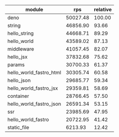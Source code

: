 
| module                  | rps      | relative |
| ----------------------- | -------- | -------- |
| deno                    | 50027.48 | 100.00   |
| string                  | 46856.90 | 93.66    |
| hello_string            | 44668.71 | 89.29    |
| hello_world             | 43589.02 | 87.13    |
| middleware              | 41057.45 | 82.07    |
| hello_jsx               | 37832.68 | 75.62    |
| params                  | 30700.33 | 61.37    |
| hello_world_fastro_html | 30305.74 | 60.58    |
| hello_json              | 29685.77 | 59.34    |
| hello_world_fastro_jsx  | 29359.81 | 58.69    |
| container               | 28766.45 | 57.50    |
| hello_world_fastro_json | 26591.34 | 53.15    |
| ssr                     | 23985.69 | 47.95    |
| hello_world_fastro      | 20722.95 | 41.42    |
| static_file             | 6213.93  | 12.42    |